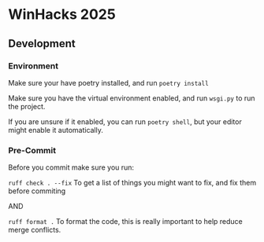# WinHacks 2025

## Development

### Environment

Make sure your have poetry installed, and run `poetry install`

Make sure you have the virtual environment enabled, and run `wsgi.py` to run the project.

If you are unsure if it enabled, you can run `poetry shell`, but your editor might enable it automatically.

### Pre-Commit

Before you commit make sure you run:

`ruff check . --fix`
To get a list of things you might want to fix, and fix them before commiting

AND

`ruff format .`
To format the code, this is really important to help reduce merge conflicts.